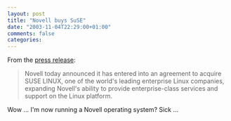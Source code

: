 ```yaml
---
layout: post
title: "Novell buys SuSE"
date: "2003-11-04T22:29:00+01:00"
comments: false
categories: 
---
```


<p>From the <a href="http://www.novell.com/news/press/archive/2003/11/pr03069.html" title="NOVELL: Novell Announces Agreement to Acquire Leading Enterprise Linux Technology Company SUSE LINUX">press release</a>:</p>
<blockquote>
Novell today announced it has entered into an agreement to acquire SUSE LINUX, one of the world's leading enterprise Linux companies, expanding Novell's ability to provide enterprise-class services and support on the Linux platform.
</blockquote>
<p>Wow ... I'm now running a Novell operating system? Sick ...</p>

